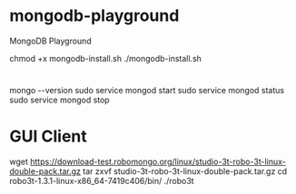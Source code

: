 # mongodb-playground
MongoDB Playground


chmod +x mongodb-install.sh 
./mongodb-install.sh 

#   
mongo --version
sudo service mongod start
sudo service mongod status
sudo service mongod stop


# GUI Client
wget https://download-test.robomongo.org/linux/studio-3t-robo-3t-linux-double-pack.tar.gz
tar zxvf studio-3t-robo-3t-linux-double-pack.tar.gz 
cd robo3t-1.3.1-linux-x86_64-7419c406/bin/
./robo3t 
